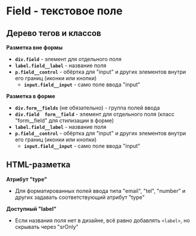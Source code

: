 # Field - текстовое поле

## Дерево тегов и классов
**Разметка вне формы**
- **`div.field`** - элемент для отдельного поля
- **`label.field__label`** - название поля
- **`p.field__control`** - обёртка для "input" и других элементов внутри его границ (иконки или кнопки)
  - **`input.field__input`** - само поле ввода "input"

**Разметка в форме**
- **`div.form__fields`** (не обязательно) - группа полей ввода
- **`div.field  form__field`** - элемент для отдельного поля (класс "form__field" для стилизации в форме)
- **`label.field__label`** - название поля
- **`p.field__control`** - обёртка для "input" и других элементов внутри его границ (иконки или кнопки)
  - **`input.field__input`** - само поле ввода "input"


## HTML-разметка
**Атрибут "type"**
- Для форматированных полей ввода типа "email", "tel", "number" и других задавать соответствующий атрибут "type"

**Доступный "label"**
- Если названия поля нет в дизайне, всё равно добавлять `<label>`, но скрывать через "srOnly"